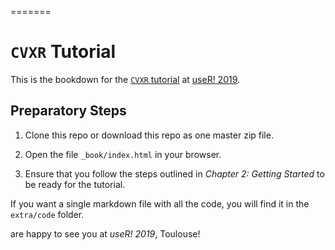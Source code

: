 =======
# `CVXR` Tutorial 

This is the bookdown for the [`CVXR`
tutorial](http://www.user2019.fr/tutorials/) at [useR!
2019](http://www.user2019.fr).

## Preparatory Steps

1. Clone this repo or download this repo as one master zip file.

2. Open the file `_book/index.html` in your browser.

3. Ensure that you follow the steps outlined in _Chapter 2: Getting
   Started_ to be ready for the tutorial.
   
If you want a single markdown file with all the code, you will find it
in the `extra/code` folder.

 are happy to see you at _useR! 2019_, Toulouse!
